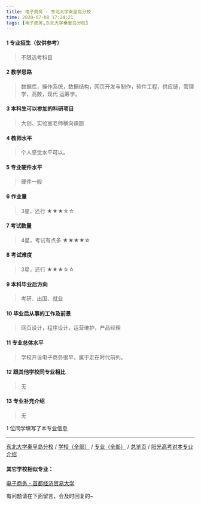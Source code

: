 ```yaml
---
title: 电子商务 - 东北大学秦皇岛分校
time: 2020-07-08 17:24:21
tags: [电子商务,东北大学秦皇岛分校]
---
```

#### 1 专业招生（仅供参考）  
> 不限选考科目 


#### 2 教学思路
> 数据库，操作系统，数据结构，网页开发与制作，软件工程，供应链，管理学，高数，现代 运筹学。


#### 3 本科生可以参加的科研项目
>  大创、实验室老师横向课题


#### 4 教师水平
> 个人感觉水平可以。


#### 5 专业硬件水平
> 硬件一般


#### 6 作业量
> 3星，还行
★★★☆☆


#### 7 考试数量
> 4星，考试有点多
★★★★☆


#### 8 考试难度
> 3星，还行
★★★☆☆


#### 9 本科毕业后方向
> 考研、出国、就业


#### 10 毕业后从事的工作及前景
> 网页设计，程序设计，运营维护，产品经理


#### 11 专业总体水平
> 学校开设电子商务很早，属于走在时代前列。


#### 12 跟其他学校同专业相比
> 无


#### 13 专业补充介绍
> 无

1 位同学填写了本专业信息
***
[东北大学秦皇岛分校](http://www.jianshu.com/p/162294fc64e3) / [学校（全部）](http://www.jianshu.com/p/3efa6bcca419) / [专业（全部）](http://www.jianshu.com/p/2d4c6d3552c2) / [总览页](http://www.jianshu.com/p/445daeb4fa00) / [阳光高考对本专业介绍](http://gaokao.chsi.com.cn/sch/zyk/view.do?schId=73394054&specId=73385308)

#### 其它学校相似专业：
[电子商务 - 首都经济贸易大学](http://www.jianshu.com/p/ba9db65b01c3)

有问题请在下面留言，会及时回复的~
